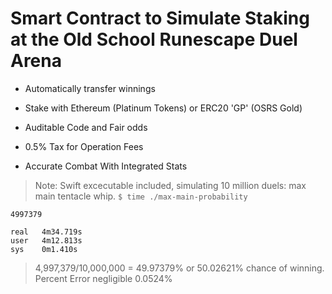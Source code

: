 # Smart Contract to Simulate Staking at the Old School Runescape Duel Arena

- Automatically transfer winnings

- Stake with Ethereum (Platinum Tokens) or ERC20 'GP' (OSRS Gold)

- Auditable Code and Fair odds

- 0.5% Tax for Operation Fees

- Accurate Combat With Integrated Stats

> Note: Swift excecutable included, simulating 10 million duels: max main tentacle whip. `$ time ./max-main-probability`

```
4997379

real   4m34.719s
user   4m12.813s
sys    0m1.410s
```

> 4,997,379/10,000,000 = 49.97379% or 50.02621% chance of winning.
Percent Error negligible 0.0524%
